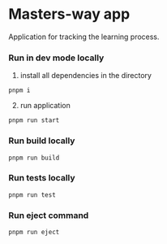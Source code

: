 # Masters-way app 

Application for tracking the learning process.

### Run in dev mode locally
1. install all dependencies in the directory 

```pnpm i```

2. run application

```pnpm run start```

### Run build locally

```pnpm run build```

### Run tests locally

```pnpm run test```

### Run eject command

```pnpm run eject```